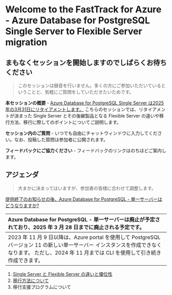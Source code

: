 # Welcome to the FastTrack for Azure - Azure Database for PostgreSQL Single Server to Flexible Server migration

## まもなくセッションを開始しますのでしばらくお待ちください

>このセッションは録音を行いません。多くの方にご参加いただいているということと、気軽にご質問をしていただきたいためです。

**本セッションの概要** - [Azure Database for PostgreSQL Single Server は2025年の3月31日にリタイアメントします。](https://azure.microsoft.com/en-us/updates/azure-database-for-postgresql-single-server-will-be-retired-migrate-to-flexible-server-by-28-march-2025/)
こちらのセッションでは、リタイアメントが決まった Single Server とその後継製品となる Flexible Server の違いや移行方法、移行に際してのポイントについてご説明します。

**セッション内のご質問** - いつでも自由にチャットウィンドウに入力してください。なお、投稿した質問は参加者に公開されます。

**フィードバックにご協力ください** - フィードバックのリンクはのちほどご案内します。

## アジェンダ
> 大まかに決まってはいますが、参加者の皆様に合わせて調整します。

[提供終了のお知らせの後、Azure Database for PostgreSQL - 単一サーバーはどうなりますか?](https://learn.microsoft.com/ja-jp/azure/postgresql/single-server/whats-happening-to-postgresql-single-server)
 
| Azure Database for PostgreSQL - 単一サーバーは廃止が予定されており、2025 年 3 月 28 日までに廃止される予定です。|
|:----|
|2023 年 11 月 9 日以降は、Azure portal を使用して PostgreSQL バージョン 11 の新しい単一サーバー インスタンスを作成できなくなります。 ただし、2024 年 11 月までは CLI を使用して引き続き作成できます。|


1. [Single Server と Flexible Server の違いと優位性](./01_Overview.md)
1. [移行方法について](./02_Migration.md)
1. 移行支援プログラムについて